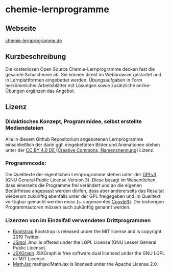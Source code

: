 # chemie-lernprogramme

## Webseite

[chemie-lernprogramme.de](https://chemie-lernprogramme.de)

## Kurzbeschreibung

Die kostenlosen Open Source Chemie-Lernprogramme decken fast die gesamte Schulchemie ab. Sie können direkt im Webbrowser gestartet und in Lernplattformen eingebettet werden. Übungsaufgaben in Form herkömmlicher Arbeitsblätter mit Lösungen sowie zusätzliche online-Übungen ergänzen das Angebot.

## Lizenz

### Didaktisches Konzept, Programmidee, selbst erstellte Mediendateien

Alle in diesem Github Repositorium angebotenen Lernprogramme einschließlich der darin ggf. eingebetteten Bilder und Animationen stehen unter der [CC BY 4.0 DE (Creative Commons, Namensnennung)](https://creativecommons.org/licenses/by/4.0/de/legalcode) Lizenz.

### Programmcode:

Die Quelltexte der eigentlichen Lernprogramme stehen unter der [GPLv3](http://www.gnu.org/licenses/gpl.html) (GNU General Public License Version 3).
Diese besagt im Wesentlichen, dass einerseits die Programme frei verändert und an die eigenen Bedürfnisse angepasst werden dürfen, dass aber andererseits das Resultat wiederum zukünftig ebenfalls unter der GPL freigegeben und im Quelltext verfügbar gemacht werden muss (s. sogenanntes [Copyleft](https://de.wikipedia.org/wiki/GNU_General_Public_License#Copyleft-Prinzip)). Die bisherigen Programmautoren müssen auch zukünftig genannt werden.

### Lizenzen von im Einzelfall verwendeten Drittprogrammen

* [Bootstrap](https://getbootstrap.com/) Bootstrap is released under the MIT license and is copyright 2019 Twitter.
* [JSmol](http://sourceforge.net/projects/jmol/files/Jmol/) Jmol is offered under the LGPL License (GNU Lesser General Public License). 
* [JSXGraph](https://github.com/jsxgraph/jsxgraph) JSXGraph is free software dual licensed under the GNU LGPL or MIT License.
* [MathJax](https://github.com/mathjax/MathJax/) mathjax/MathJax is licensed under the Apache License 2.0.
